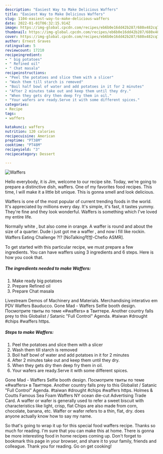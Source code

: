 ```yaml
---
description: "Easiest Way to Make Delicious Waffers"
title: "Easiest Way to Make Delicious Waffers"
slug: 1104-easiest-way-to-make-delicious-waffers
date: 2022-01-01T06:32:15.914Z
image: https://img-global.cpcdn.com/recipes/eb6b0e16dd42b287/680x482cq70/waffers-recipe-main-photo.jpg
thumbnail: https://img-global.cpcdn.com/recipes/eb6b0e16dd42b287/680x482cq70/waffers-recipe-main-photo.jpg
cover: https://img-global.cpcdn.com/recipes/eb6b0e16dd42b287/680x482cq70/waffers-recipe-main-photo.jpg
author: Ernest Graves
ratingvalue: 5
reviewcount: 17210
recipeingredient:
- " big potatoes"
- " Refined oil"
- " Chat masala"
recipeinstructions:
- "Peel the potatoes and slice them with a slicer"
- "Wash them till starch is removed"
- "Boil half bowl of water and add potatoes in it for 2 minutes"
- "After 2 minutes take out and keep them until they dry."
- "When they gets dry then deep fry them in oil."
- "Your wafers are ready.Serve it with some different spices."
categories:
- Recipe
tags:
- waffers

katakunci: waffers 
nutrition: 120 calories
recipecuisine: American
preptime: "PT38M"
cooktime: "PT48M"
recipeyield: "3"
recipecategory: Dessert

---
```



![Waffers](https://img-global.cpcdn.com/recipes/eb6b0e16dd42b287/680x482cq70/waffers-recipe-main-photo.jpg)

Hello everybody, it is Jim, welcome to our recipe site. Today, we're going to prepare a distinctive dish, waffers. One of my favorites food recipes. This time, I will make it a little bit unique. This is gonna smell and look delicious.

Waffers is one of the most popular of current trending foods in the world. It's appreciated by millions every day. It's simple, it's fast, it tastes yummy. They're fine and they look wonderful. Waffers is something which I've loved my entire life.

Normally white , but also come in orange. A waffer is round and about the size of a quarter. Dude i just got me a waffer , and now i fill like rockin. Waffers Eating Challenge ?!? [NoTalking먹방-Chefio ASMR].


To get started with this particular recipe, we must prepare a few ingredients. You can have waffers using 3 ingredients and 6 steps. Here is how you cook that.

<!--inarticleads1-->

##### The ingredients needed to make Waffers:

1. Make ready  big potatoes
1. Prepare  Refined oil
1. Prepare  Chat masala


Livestream Demos of Machinery and Materials. Merchandising interativo em PDV Waffers Bauducco. Gone Mad - Waffers Selfie booth design. Посмотрите твиты по теме «#waffers» в Твиттере. Another country falls prey to this Globalist / Satanic &#34;Full Control&#34; Agenda. #taiwan #drought #chips #waffers https. 

<!--inarticleads2-->

##### Steps to make Waffers:

1. Peel the potatoes and slice them with a slicer
1. Wash them till starch is removed
1. Boil half bowl of water and add potatoes in it for 2 minutes
1. After 2 minutes take out and keep them until they dry.
1. When they gets dry then deep fry them in oil.
1. Your wafers are ready.Serve it with some different spices.


Gone Mad - Waffers Selfie booth design. Посмотрите твиты по теме «#waffers» в Твиттере. Another country falls prey to this Globalist / Satanic &#34;Full Control&#34; Agenda. #taiwan #drought #chips #waffers https. Holmes &amp; Coutts Famous Sea Foam Waffers NY ocean die-cut Advertising Trade Card. A waffer or wafer is generally used to refer a sweet biscuit with characteristics like light, crisp, flat Chips are also made from corn, chocolate, banana, etc. Waffer or wafer refers to a thin, flat, dry. does anyone actually know how to say my name. 

So that's going to wrap it up for this special food waffers recipe. Thanks so much for reading. I'm sure that you can make this at home. There is gonna be more interesting food in home recipes coming up. Don't forget to bookmark this page in your browser, and share it to your family, friends and colleague. Thank you for reading. Go on get cooking!
